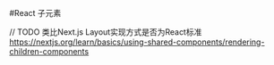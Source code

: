 #React 子元素

// TODO
类比Next.js Layout实现方式是否为React标准
https://nextjs.org/learn/basics/using-shared-components/rendering-children-components